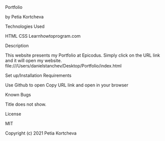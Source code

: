 Portfolio

by Petia Kortcheva

Technologies Used

HTML
CSS
Learnhowtoprogram.com

Description

This website presents my Portfolio at Epicodus. Simply click on the URL link and it will open my website.
file:///Users/danielstanchev/Desktop/Portfolio/index.html

Set up/Installation Requirements

Use Github to open
Copy URL link and open in your browser

Known Bugs

Title does not show.

License

MIT

Copyright (c) 2021 Petia Kortcheva